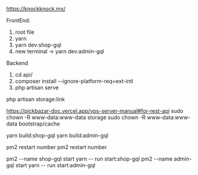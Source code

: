 https://knockknock.mx/

FrontEnd:
1. root file
2. yarn
3. yarn dev:shop-gql
4. new terminal -> yarn dev:admin-gql


Backend
1. cd api/
2. composer install --ignore-platform-req=ext-intl
3. php artisan serve

php artisan storage:link


https://pickbazar-doc.vercel.app/vps-server-manual#for-rest-api
sudo chown -R www-data:www-data storage
sudo chown -R www-data:www-data bootstrap/cache

yarn build:shop-gql
yarn build:admin-gql

pm2 restart number
pm2 restart number

pm2 --name shop-gql start yarn -- run start:shop-gql
pm2 --name admin-gql start yarn -- run start:admin-gql